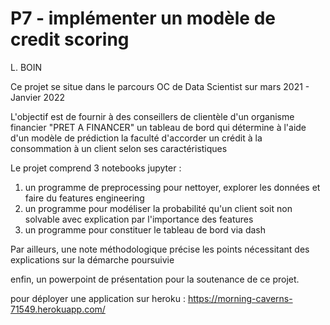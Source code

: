 # **P7 - implémenter un modèle de credit scoring**
L. BOIN

Ce projet se situe dans le parcours OC de Data Scientist sur mars 2021 - Janvier 2022

L'objectif est de fournir à des conseillers de clientèle d'un organisme financier "PRET A FINANCER" un tableau de bord qui détermine à l'aide d'un modèle de prédiction la faculté d'accorder un crédit à la consommation à un client selon ses caractéristiques

Le projet comprend 3 notebooks jupyter :
1. un programme de preprocessing pour nettoyer, explorer les données et faire du features engineering
2. un programme pour modéliser la probabilité qu'un client soit non solvable avec explication par l'importance des features
3. un programme pour constituer le tableau de bord via dash

Par ailleurs, une note méthodologique précise les points nécessitant des explications sur la démarche poursuivie

enfin, un powerpoint de présentation pour la soutenance de ce projet.

pour déployer une application sur heroku : https://morning-caverns-71549.herokuapp.com/


